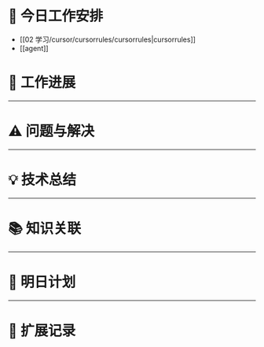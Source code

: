 



# **🔧 今日工作安排**
- [[02 学习/cursor/cursorrules/cursorrules|cursorrules]]
- [[agent]]



# **📌 工作进展**



---

# **⚠️ 问题与解决**


---

# **💡 技术总结**


---

# **📚 知识关联**


---
# **📌 明日计划**


---

# **💬 扩展记录**



